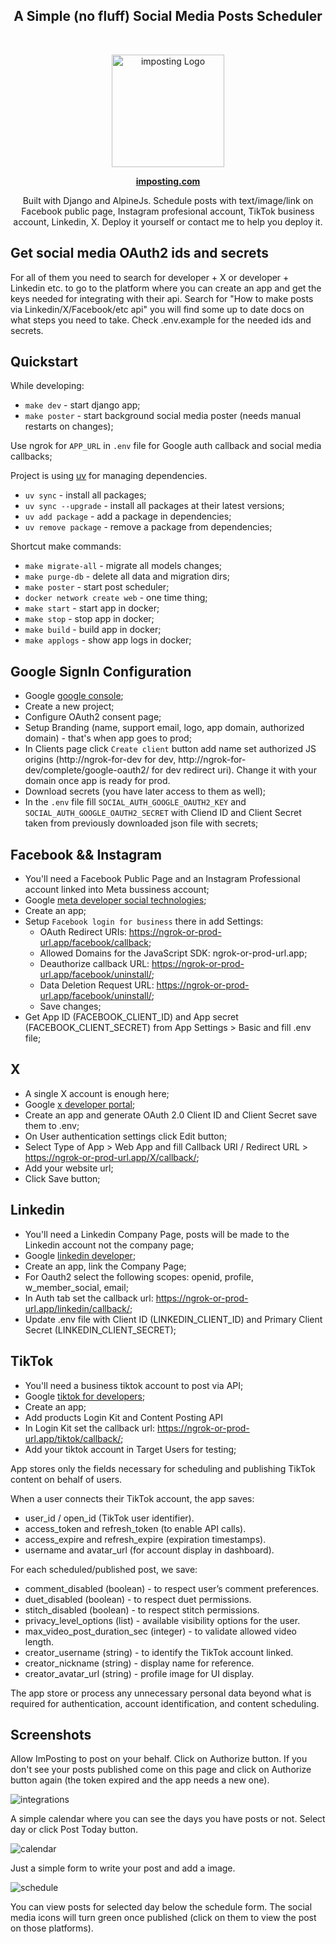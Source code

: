 <div align="center">
  <strong>
  <h2>A Simple (no fluff) Social Media Posts Scheduler</h2><br />
  </strong>
</div>


<p align="center">
  <a href="https://imposting.com/" target="_blank">
  <picture>
    <source media="(prefers-color-scheme: dark)" srcset="./static/android-chrome-512x512.png">
    <img alt="imposting Logo" src="./static/android-chrome-512x512.png" width="180"/>
  </picture>
  </a>
</p>

<div align="center">
<strong>
     <a href="https://imposting.com">imposting.com</a>
</strong>
</div>

<p align="center">
Built with Django and AlpineJs. Schedule posts with text/image/link on Facebook public page, Instagram profesional account, TikTok business account, Linkedin, X. Deploy it yourself or contact me to help you deploy it.
</p>



## Get social media OAuth2 ids and secrets

For all of them you need to search for developer + X or developer + Linkedin etc. to go to the platform where you can create an app and get the keys needed for integrating with their api. Search for "How to make posts via Linkedin/X/Facebook/etc api" you will find some up to date docs on what steps you need to take. Check .env.example for the needed ids and secrets.


## Quickstart

While developing:
- `make dev` - start django app;
- `make poster` - start background social media poster (needs manual restarts on changes);

Use ngrok for `APP_URL` in `.env` file for Google auth callback and social media callbacks;

Project is using [uv](https://docs.astral.sh/uv/) for managing dependencies.

- `uv sync` - install all packages;
- `uv sync --upgrade` - install all packages at their latest versions;
- `uv add package` - add a package in dependencies;
- `uv remove package` - remove a package from dependencies;

Shortcut make commands:

- `make migrate-all` - migrate all models changes;
- `make purge-db` - delete all data and migration dirs;
- `make poster` - start post scheduler;
- `docker network create web` - one time thing;
- `make start` - start app in docker;
- `make stop` - stop app in docker;
- `make build` - build app in docker;
- `make applogs` - show app logs in docker;


## Google SignIn Configuration

- Google [google console](https://console.cloud.google.com/);
- Create a new project;
- Configure OAuth2 consent page;
- Setup Branding (name, support email, logo, app domain, authorized domain) - that's when app goes to prod;
- In Clients page click `Create client` button add name set authorized JS origins (http://ngrok-for-dev for dev, http://ngrok-for-dev/complete/google-oauth2/ for dev redirect uri). Change it with your domain once app is ready for prod.
- Download secrets (you have later access to them as well);
- In the `.env` file fill `SOCIAL_AUTH_GOOGLE_OAUTH2_KEY` and `SOCIAL_AUTH_GOOGLE_OAUTH2_SECRET` with Cliend ID and Client Secret taken from previously downloaded json file with secrets;


## Facebook && Instagram

- You'll need a Facebook Public Page and an Instagram Professional account linked into Meta bussiness account;
- Google [meta developer social technologies](https://developers.facebook.com/);
- Create an app;
- Setup `Facebook login for business` there in add Settings:
    - OAuth Redirect URIs: https://ngrok-or-prod-url.app/facebook/callback;
    - Allowed Domains for the JavaScript SDK: ngrok-or-prod-url.app;
    - Deauthorize callback URL: https://ngrok-or-prod-url.app/facebook/uninstall/;
    - Data Deletion Request URL: https://ngrok-or-prod-url.app/facebook/uninstall/;
    - Save changes;
- Get App ID (FACEBOOK_CLIENT_ID) and App secret (FACEBOOK_CLIENT_SECRET) from App Settings > Basic and fill .env file;


## X

- A single X account is enough here;
- Google [x developer portal](https://developer.x.com/en/portal/dashboard);
- Create an app and generate OAuth 2.0 Client ID and Client Secret save them to .env;
- On User authentication settings click Edit button;
- Select Type of App > Web App and fill Callback URI / Redirect URL > https://ngrok-or-prod-url.app/X/callback/;
- Add your website url;
- Click Save button;


## Linkedin

- You'll need a Linkedin Company Page, posts will be made to the Linkedin account not the company page;
- Google [linkedin developer](https://developer.linkedin.com/);
- Create an app, link the Company Page;
- For Oauth2 select the following scopes: openid, profile, w_member_social, email;
- In Auth tab set the callback url: https://ngrok-or-prod-url.app/linkedin/callback/;
- Update .env file with Client ID (LINKEDIN_CLIENT_ID) and Primary Client Secret (LINKEDIN_CLIENT_SECRET);


## TikTok

- You'll need a business tiktok account to post via API;
- Google [tiktok for developers](https://developers.tiktok.com/);
- Create an app;
- Add products Login Kit and Content Posting API
- In Login Kit set the callback url: https://ngrok-or-prod-url.app/tiktok/callback/;
- Add your tiktok account in Target Users for testing;

App stores only the fields necessary for scheduling and publishing TikTok content on behalf of users.

When a user connects their TikTok account, the app saves:
- user_id / open_id (TikTok user identifier).
- access_token and refresh_token (to enable API calls).
- access_expire and refresh_expire (expiration timestamps).
- username and avatar_url (for account display in dashboard).

For each scheduled/published post, we save:
- comment_disabled (boolean) - to respect user’s comment preferences.
- duet_disabled (boolean) - to respect duet permissions.
- stitch_disabled (boolean) - to respect stitch permissions.
- privacy_level_options (list) - available visibility options for the user.
- max_video_post_duration_sec (integer) - to validate allowed video length.
- creator_username (string) - to identify the TikTok account linked.
- creator_nickname (string) - display name for reference.
- creator_avatar_url (string) - profile image for UI display.

The app store or process any unnecessary personal data beyond what is required for authentication, account identification, and content scheduling.

## Screenshots

Allow ImPosting to post on your behalf. Click on Authorize button. 
If you don't see your posts published come on this page and click on Authorize button again (the token expired and the app needs a new one). 

![integrations](./static/dark-integrations.png)

A simple calendar where you can see the days you have posts or not. Select day or click Post Today button.

![calendar](./static/dark-calendar.png)

Just a simple form to write your post and add a image.

![schedule](./static/dark-schedule-post.png)


You can view posts for selected day below the schedule form. 
The social media icons will turn green once published (click on them to view the post on those platforms).
